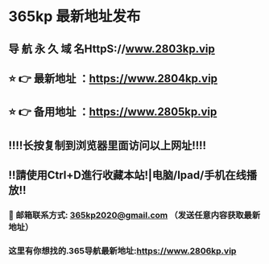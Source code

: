 # 365kp 最新地址发布 
## 导 航 永 久 域 名HttpS://www.2803kp.vip
## ⭐️ 👉 最新地址 ：https://www.2804kp.vip
## ⭐️ 👉 备用地址 ：https://www.2805kp.vip
## ‼️‼️长按复制到浏览器里面访问以上网址‼️‼️
## ‼️請使用Ctrl+D進行收藏本站!|电脑/Ipad/手机在线播放‼️
### 📧 邮箱联系方式: 365kp2020@gmail.com （发送任意内容获取最新地址）
### 这里有你想找的.365导航最新地址:https://www.2806kp.vip
